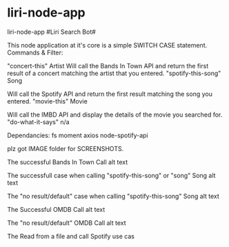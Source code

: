 # liri-node-app
liri-node-app
#Liri Search Bot#

This node application at it's core is a simple SWITCH CASE statement. 
Commands & Filter:

"concert-this" Artist
Will call the Bands In Town API and return the first result of a concert matching the artist that you entered.
"spotify-this-song" Song

Will call the Spotify API and return the first result matching the song you entered.
"movie-this" Movie

Will call the IMBD API and display the details of the movie you searched for.
"do-what-it-says" n/a



Dependancies:
fs
moment
axios
node-spotify-api

plz got IMAGE folder for SCREENSHOTS.

The successful Bands In Town Call alt text

The successfull case when calling "spotify-this-song" or "song" Song alt text

The "no result/default" case when calling "spotify-this-song"  Song alt text

The Successful OMDB Call alt text

The "no result/default" OMDB Call alt text

The Read from a file and call Spotify use cas
